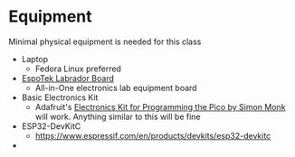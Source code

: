 # Equipment
Minimal physical equipment is needed for this class

- Laptop
  - Fedora Linux preferred
- [EspoTek Labrador Board](https://espotek.com/labrador/product/espotek-labrador-board/)
  - All-in-One electronics lab equipment board
- Basic Electronics Kit
  - Adafruit's [Electronics Kit for Programming the Pico by Simon Monk](https://www.adafruit.com/product/5321) will work.  Anything similar to this will be fine
- ESP32-DevKitC
  - https://www.espressif.com/en/products/devkits/esp32-devkitc
- 